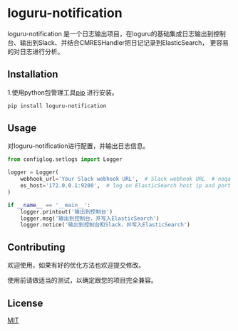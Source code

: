 # loguru-notification

loguru-notification 是一个日志输出项目，在loguru的基础集成日志输出到控制台、输出到Slack、并结合CMRESHandler把日记记录到ElasticSearch，
更容易的对日志进行分析。

## Installation

1.使用python包管理工具[pip](https://pypi.org/project/loguru-notification/) 进行安装。

```bash
pip install loguru-notification
```

## Usage
对loguru-notification进行配置，并输出日志信息。

```python
from configlog.setlogs import Logger

logger = Logger(
    webhook_url='Your Slack webhook URL',  # Slack webhook URL  # noqa
    es_host='172.0.0.1:9200',  # log on ElasticSearch host ip and port
)

if __name__ == '__main__':
    logger.printout('输出到控制台')
    logger.msg('输出到控制台，并写入ElasticSearch')
    logger.notice('输出到控制台和Slack，并写入ElasticSearch')
```
## Contributing
欢迎使用，如果有好的优化方法也欢迎提交修改。

使用前请做适当的测试，以确定跟您的项目完全兼容。

## License
[MIT](https://choosealicense.com/licenses/mit/)